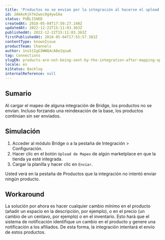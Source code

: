 ```yaml
---
title: 'Productos no se envían por la integración al hacerse el upload del mapeo'
id: 2A6AvKjkTm2wocOg4ywIAa
status: PUBLISHED
createdAt: 2018-05-04T17:50:27.140Z
updatedAt: 2022-12-22T15:11:03.363Z
publishedAt: 2022-12-22T15:11:03.363Z
firstPublishedAt: 2018-05-04T17:55:57.383Z
contentType: knownIssue
productTeam: Channels
author: 1nsS1IgG3WWQ4cA8e2qsw6
tag: Connections
slugEN: products-are-not-being-sent-by-the-integration-after-mapping-upload
locale: es
kiStatus: Backlog
internalReference: null
---
```


## Sumario

Al cargar el mapeo de alguna integración de Bridge, los productos no se envían. Incluso forzando una reindexación de la base, los productos continúan sin ser enviados.


## Simulación

1. Acceder al módulo Bridge o a la pestaña de Integración > Configuración.
2. Hacer clic en el botón `Upload de Mapeo` de algún marketplace en que la tienda ya esté integrada.
3. Cargar la planilla y hacer clic en `Enviar`.

Usted verá en la pestaña de Productos que la integración no intentó enviar ningún producto.

## Workaround

La solución por ahora es hacer cualquier cambio mínimo en el producto (añadir un espacio en la descripción, por ejemplo), o en el precio (un cambio de un centavo, por ejemplo) o en el inventario. Esto hará que el sistema de notificación identifique un cambio en el producto y genere una notificación a los afiliados. De esta forma, la integración intentará el envío de estos productos.

